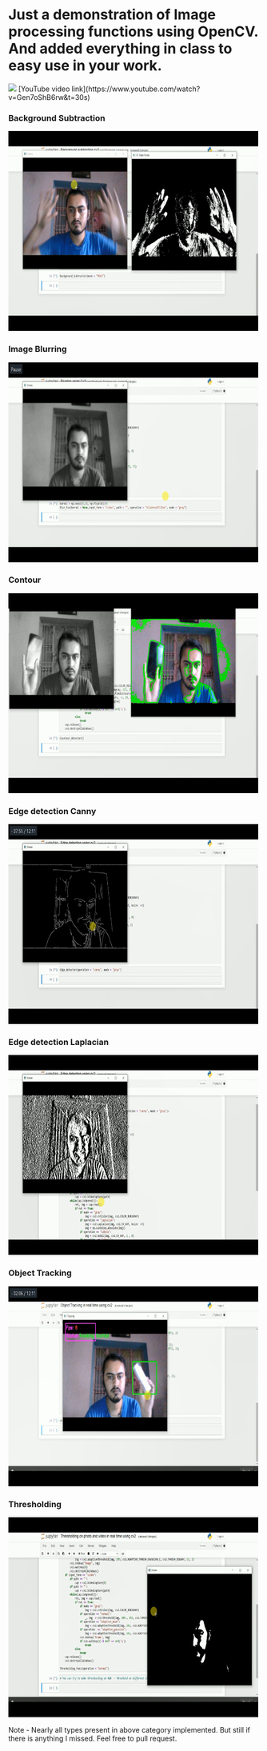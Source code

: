 # Just a demonstration of Image processing functions using OpenCV. And added everything in class to easy use in your work.
<img src="https://img.icons8.com/plasticine/100/000000/youtube.png"/>
[YouTube video link](https://www.youtube.com/watch?v=Gen7oShB6rw&t=30s)

### Background Subtraction
<img src="https://github.com/Boltuzamaki/30-Days-AI-Projects/blob/master/7th%20day%20-%20Opecn%20CV%20mini%20projects/images/Screenshot%20(6581).png"  width="500" height="400" />

### Image Blurring
<img src="https://github.com/Boltuzamaki/30-Days-AI-Projects/blob/master/7th%20day%20-%20Opecn%20CV%20mini%20projects/images/Screenshot%20(6582).png"  width="500" height="400" />

### Contour 
<img src="https://github.com/Boltuzamaki/30-Days-AI-Projects/blob/master/7th%20day%20-%20Opecn%20CV%20mini%20projects/images/Screenshot%20(6583).png"  width="500" height="400" />

### Edge detection Canny
<img src="https://github.com/Boltuzamaki/30-Days-AI-Projects/blob/master/7th%20day%20-%20Opecn%20CV%20mini%20projects/images/Screenshot%20(6584).png"  width="500" height="400" />

### Edge detection Laplacian 
<img src="https://github.com/Boltuzamaki/30-Days-AI-Projects/blob/master/7th%20day%20-%20Opecn%20CV%20mini%20projects/images/Screenshot%20(6585).png"  width="500" height="400" />

### Object Tracking
<img src="https://github.com/Boltuzamaki/30-Days-AI-Projects/blob/master/7th%20day%20-%20Opecn%20CV%20mini%20projects/images/Screenshot%20(6586).png"  width="500" height="400" />

### Thresholding
<img src="https://github.com/Boltuzamaki/30-Days-AI-Projects/blob/master/7th%20day%20-%20Opecn%20CV%20mini%20projects/images/Screenshot%20(6588).png"  width="500" height="400" />


Note -  Nearly all types present in above category implemented. But still if there is anything I missed. Feel free to pull request.
